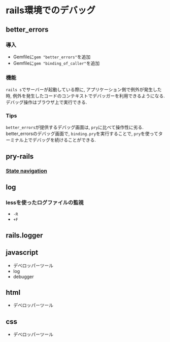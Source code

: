 rails環境でのデバッグ
==

better_errors
--

### 導入
+ Gemfileに`gem "better_errors"`を追加
+ Gemfileに`gem "binding_of_caller"`を追加

### 機能
`rails s`でサーバーが起動している際に, アプリケーション側で例外が発生した時, 例外を発生したコードのコンテキストでデバッガーを利用できるようになる.
デバッグ操作はブラウザ上で実行できる.

### Tips
`better_errors`が提供するデバッグ画面は, `pry`に比べて操作性に劣る.
better_errorsのデバッグ画面で, `binding.pry`を実行することで, `pry`を使ってターミナル上でデバッグを続けることができる.

pry-rails
--

### [State navigation](https://github.com/pry/pry/wiki/State-navigation)

log
--

### lessを使ったログファイルの監視
+ `-R`
+ `+F`

rails.logger
--

javascript
--
+ デベロッパーツール
+ log
+ debugger

html
--
+ デベロッパーツール

css
--
+ デベロッパーツール
